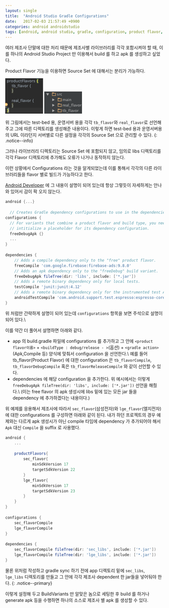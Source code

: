 ```yaml
---
layout: single
title:  "Android Studio Gradle Configurations"
date:   2017-02-03 21:57:49 +0900
categories: android androidstudio
tags: [android, android studio, gradle, configuration, product flavor, productflavor]
---
```

여러 제조사 단말에 대한 처리 때문에 제조사별 라이브러리를 각각 포함시켜야 할 때, 이를 하나의 Android Studio Project 만 이용해서 build 를 하고 apk 를 생성하고 싶었다.
<!--more-->

Product Flavor 기능을 이용하면 Source Set 에 대해서는 분리가 가능하다.

<img src="/assets/productFlavor.png" width="120" alt="Product Flavor 선언">
<img src="/assets/srcDirectory.png" width="120" alt="Source Tree 상에서 각 Flavor 디렉토리">

위 그림에서는 test-bed 용, 운영서버 용을 각각 `tb_flavor`와 `real_flavor`로 선언해주고 그에 따른 디렉토리를 생성해준 내용이다.
이렇게 하면 test-bed 용과 운영서버용의 URL 이라던지 서버별로 다른 설정을 각각의 Source Set 으로 관리할 수 있다.
{: .notice--info}

그러나 라이브러리 디렉토리는 Source Set 에 포함되지 않고, 임의로 libs 디렉토리를 각각 Flavor 디렉토리에 추가해도
오류가 나거나 동작하지 않는다.

이런 상황에서 Configurations 라는 것을 알게되었는데 이를 통해서 각각의 다른 라이브러리들을 flavor 별로 빌드가 가능하다고 한다.

[Android Developer](https://developer.android.com/studio/build/gradle-tips.html?hl=ko) 에 그 내용이 설명이 되어 있는데 항상 그렇듯이 자세하게는 안나와 있어서 감이 팍 오지 않는다.

```groovy
android {...}

  // Creates Gradle dependency configurations to use in the dependencies block.
configurations {
  // For variants that combine a product flavor and build type, you need to
  // intitialize a placeholder for its dependency configuration.
  freeDebugApk {}
  ...
}

dependencies {
    // Adds a compile dependency only to the "free" product flavor.
    freeCompile 'com.google.firebase:firebase-ads:9.8.0'
    // Adds an apk dependency only to the "freeDebug" build variant.
    freeDebugApk fileTree(dir: 'libs', include: ['*.jar'])
    // Adds a remote binary dependency only for local tests.
    testCompile 'junit:junit:4.12'
    // Adds a remote binary dependency only for the instrumented test APK.
    androidTestCompile 'com.android.support.test.espresso:espresso-core:2.2.2'
}

```

위 처럼만 간략하게 설명이 되어 있는데 `configurations` 항목을 보면 주석으로 설명이 되어 있다.\\

이를 약간 더 풀어서 설명하면 아래와 같다.

* app 의 build.gradle 파일에 configurations 를 추가하고 그 안에 `<product flavor이름>` + `<buildType : debug/release - >`(옵션) + `<gradle action>`(Apk,Compile 등) 양식에 맞춰서 configuration 을 선언한다.\\
예를 들어 tb_flavor(Product Flavor) 에 대한 configuration 은 `tb_flavorCompile`, `tb_flavorDebugCompile` 혹은 `tb_flavorReleaseCompile` 와 같이 선언할 수 있다.
* dependencies 에 해당 configuration 을 추가한다. 위 예시에서는 이렇게
`freeDebugApk fileTree(dir: 'libs', include: ['*.jar'])` 선언을 해줬다.\\
(이는 free flavor 의 apk 생성시에 libs 밑에 있는 모든 jar 들을 dependency 에 추가하겠다는 내용이다.)

위 예제를 응용해서 제조사에 따라서 `sec_flavor`(삼성전자)와 `lge_flavor`(엘지전자)에 대한 configurations 를 구성하면 아래와 같이 된다.
내가 하던 프로젝트의 경우 예제와는 다르게 apk 생성시가 아닌 compile 타임에 dependency 가 추가되어야 해서 `Apk` 대신 `Compile` 을 suffix 로 사용했다.

```groovy
android {
    ...

    productFlavors{
        sec_flavor{
            minSdkVersion 17
            targetSdkVersion 22
        }
        lge_flavor{
            minSdkVersion 17
            targetSdkVersion 23
        }
    }
}

configurations {
    sec_flavorCompile
    lge_flavorCompile
}

dependencies {
    sec_flavorCompile fileTree(dir: 'sec_libs', include: ['*.jar'])
    lge_flavorCompile fileTree(dir: 'lge_libs', include: ['*.jar'])
}

```

물론 위처럼 작성하고 gradle sync 하기 전에 app 디렉토리 밑에 `sec_libs`, `lge_libs` 디렉토리를 만들고 그 안에 각각 제조사 dependent 한 jar들을 넣어둬야 한다.
  {: .notice--primary}

이렇게 설정해 두고 BuildVariants 만 알맞은 놈으로 세팅한 후 build 를 하거나 generate apk 등을 수행하면 하나의 소스로 제조사 별 apk 를 생성할 수 있다.